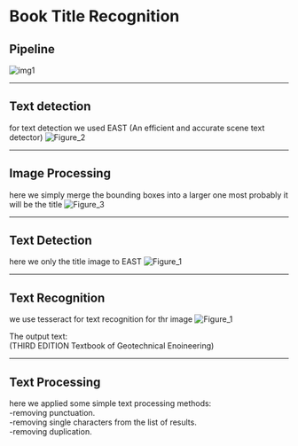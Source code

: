 # Book Title Recognition

## Pipeline

![img1](https://user-images.githubusercontent.com/26282714/57181327-8492bb00-6e92-11e9-927c-5a1951325ec7.png)

___

## Text detection

for text detection we used EAST (An efficient and accurate scene text detector)
![Figure_2](https://user-images.githubusercontent.com/26282714/57181426-cc661200-6e93-11e9-8fe0-c1233378045e.png)

___

## Image Processing

here we simply merge the bounding boxes into a larger one
most probably it will be the title
![Figure_3](https://user-images.githubusercontent.com/26282714/57181460-5dd58400-6e94-11e9-8538-f2028d579e58.png)

___

## Text Detection

here we only the title image to EAST
![Figure_1](https://user-images.githubusercontent.com/26282714/57181510-097ed400-6e95-11e9-8e5b-2e8f7f12a01d.png)

___

## Text Recognition

we use tesseract for text recognition
for thr image
![Figure_1](https://user-images.githubusercontent.com/26282714/57181510-097ed400-6e95-11e9-8e5b-2e8f7f12a01d.png)

The output text: </br>
(THIRD EDITION Textbook of Geotechnical Enoineering)

___

## Text Processing

here we applied some simple text processing methods:</br>
    -removing punctuation. </br>
    -removing single characters from the list of results.</br>
    -removing duplication.</br>
